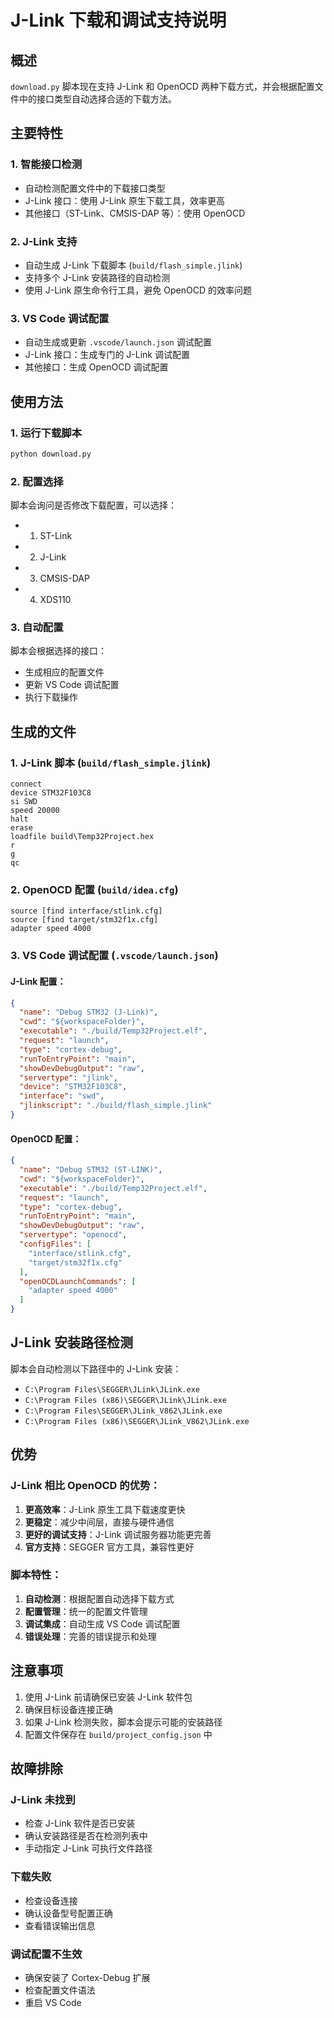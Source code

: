 # J-Link 下载和调试支持说明

## 概述

`download.py` 脚本现在支持 J-Link 和 OpenOCD 两种下载方式，并会根据配置文件中的接口类型自动选择合适的下载方法。

## 主要特性

### 1. 智能接口检测
- 自动检测配置文件中的下载接口类型
- J-Link 接口：使用 J-Link 原生下载工具，效率更高
- 其他接口（ST-Link、CMSIS-DAP 等）：使用 OpenOCD

### 2. J-Link 支持
- 自动生成 J-Link 下载脚本 (`build/flash_simple.jlink`)
- 支持多个 J-Link 安装路径的自动检测
- 使用 J-Link 原生命令行工具，避免 OpenOCD 的效率问题

### 3. VS Code 调试配置
- 自动生成或更新 `.vscode/launch.json` 调试配置
- J-Link 接口：生成专门的 J-Link 调试配置
- 其他接口：生成 OpenOCD 调试配置

## 使用方法

### 1. 运行下载脚本
```bash
python download.py
```

### 2. 配置选择
脚本会询问是否修改下载配置，可以选择：
- 1. ST-Link
- 2. J-Link
- 3. CMSIS-DAP
- 4. XDS110

### 3. 自动配置
脚本会根据选择的接口：
- 生成相应的配置文件
- 更新 VS Code 调试配置
- 执行下载操作

## 生成的文件

### 1. J-Link 脚本 (`build/flash_simple.jlink`)
```
connect
device STM32F103C8
si SWD
speed 20000
halt
erase
loadfile build\Temp32Project.hex
r
g
qc
```

### 2. OpenOCD 配置 (`build/idea.cfg`)
```
source [find interface/stlink.cfg]
source [find target/stm32f1x.cfg]
adapter speed 4000
```

### 3. VS Code 调试配置 (`.vscode/launch.json`)

#### J-Link 配置：
```json
{
  "name": "Debug STM32 (J-Link)",
  "cwd": "${workspaceFolder}",
  "executable": "./build/Temp32Project.elf",
  "request": "launch",
  "type": "cortex-debug",
  "runToEntryPoint": "main",
  "showDevDebugOutput": "raw",
  "servertype": "jlink",
  "device": "STM32F103C8",
  "interface": "swd",
  "jlinkscript": "./build/flash_simple.jlink"
}
```

#### OpenOCD 配置：
```json
{
  "name": "Debug STM32 (ST-LINK)",
  "cwd": "${workspaceFolder}",
  "executable": "./build/Temp32Project.elf",
  "request": "launch",
  "type": "cortex-debug",
  "runToEntryPoint": "main",
  "showDevDebugOutput": "raw",
  "servertype": "openocd",
  "configFiles": [
    "interface/stlink.cfg",
    "target/stm32f1x.cfg"
  ],
  "openOCDLaunchCommands": [
    "adapter speed 4000"
  ]
}
```

## J-Link 安装路径检测

脚本会自动检测以下路径中的 J-Link 安装：
- `C:\Program Files\SEGGER\JLink\JLink.exe`
- `C:\Program Files (x86)\SEGGER\JLink\JLink.exe`
- `C:\Program Files\SEGGER\JLink_V862\JLink.exe`
- `C:\Program Files (x86)\SEGGER\JLink_V862\JLink.exe`

## 优势

### J-Link 相比 OpenOCD 的优势：
1. **更高效率**：J-Link 原生工具下载速度更快
2. **更稳定**：减少中间层，直接与硬件通信
3. **更好的调试支持**：J-Link 调试服务器功能更完善
4. **官方支持**：SEGGER 官方工具，兼容性更好

### 脚本特性：
1. **自动检测**：根据配置自动选择下载方式
2. **配置管理**：统一的配置文件管理
3. **调试集成**：自动生成 VS Code 调试配置
4. **错误处理**：完善的错误提示和处理

## 注意事项

1. 使用 J-Link 前请确保已安装 J-Link 软件包
2. 确保目标设备连接正确
3. 如果 J-Link 检测失败，脚本会提示可能的安装路径
4. 配置文件保存在 `build/project_config.json` 中

## 故障排除

### J-Link 未找到
- 检查 J-Link 软件是否已安装
- 确认安装路径是否在检测列表中
- 手动指定 J-Link 可执行文件路径

### 下载失败
- 检查设备连接
- 确认设备型号配置正确
- 查看错误输出信息

### 调试配置不生效
- 确保安装了 Cortex-Debug 扩展
- 检查配置文件语法
- 重启 VS Code
